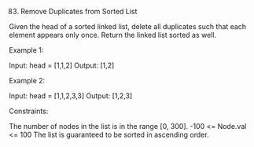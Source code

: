 83. Remove Duplicates from Sorted List

Given the head of a sorted linked list, delete all duplicates such that each element appears only once. Return the linked list sorted as well. 

Example 1:

Input: head = [1,1,2]
Output: [1,2]

Example 2:

Input: head = [1,1,2,3,3]
Output: [1,2,3]
 
Constraints:

The number of nodes in the list is in the range [0, 300].
-100 <= Node.val <= 100
The list is guaranteed to be sorted in ascending order.